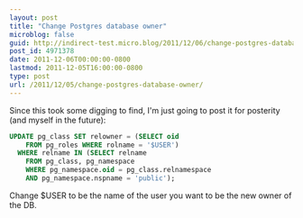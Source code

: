 ```yaml
---
layout: post
title: "Change Postgres database owner"
microblog: false
guid: http://indirect-test.micro.blog/2011/12/06/change-postgres-database-owner/
post_id: 4971378
date: 2011-12-06T00:00:00-0800
lastmod: 2011-12-05T16:00:00-0800
type: post
url: /2011/12/05/change-postgres-database-owner/
---
```

Since this took some digging to find, I'm just going to post it for posterity (and myself in the future):

```sql
UPDATE pg_class SET relowner = (SELECT oid 
    FROM pg_roles WHERE rolname = '$USER') 
  WHERE relname IN (SELECT relname
    FROM pg_class, pg_namespace 
    WHERE pg_namespace.oid = pg_class.relnamespace
    AND pg_namespace.nspname = 'public');
```

Change $USER to be the name of the user you want to be the new owner of the DB.
